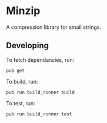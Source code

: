 # Minzip
A compression library for small strings.

## Developing
To fetch dependancies, run:
```
pub get
```

To build, run:
```
pub run build_runner build
```

To test, run:
```
pub run build_runner test
```

